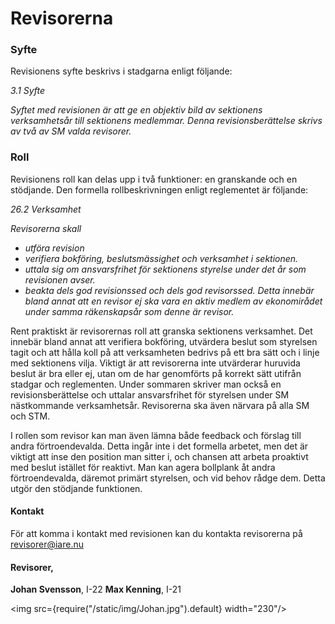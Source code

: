 # Revisorerna

### Syfte
Revisionens syfte beskrivs i stadgarna enligt följande:

*3.1 Syfte*

*Syftet med revisionen är att ge en objektiv bild av sektionens verksamhetsår till  sektionens medlemmar. Denna revisionsberättelse skrivs av två av SM valda revisorer.* 

### Roll
Revisionens roll kan delas upp i två funktioner: en granskande och en stödjande. Den formella rollbeskrivningen enligt reglementet är följande:

*26.2 Verksamhet*

 *Revisorerna skall*
- *utföra revision* 
- *verifiera bokföring, beslutsmässighet och verksamhet i sektionen.* 
- *uttala sig om ansvarsfrihet för sektionens styrelse under det år som revisionen avser.* 
- *beakta dels god revisionssed och dels god revisorssed. Detta innebär bland annat att en revisor ej ska vara en aktiv medlem av ekonomirådet under samma räkenskapsår som denne är revisor.* 

Rent praktiskt är revisorernas roll att granska sektionens verksamhet. Det innebär bland annat att verifiera bokföring, utvärdera beslut som styrelsen tagit och att hålla koll på att verksamheten bedrivs på ett bra sätt och i linje med sektionens vilja. Viktigt är att revisorerna inte utvärderar huruvida beslut är bra eller ej, utan om de har genomförts på korrekt sätt utifrån stadgar och reglementen. Under sommaren skriver man också en revisionsberättelse och uttalar ansvarsfrihet för styrelsen under SM nästkommande verksamhetsår. Revisorerna ska även närvara på alla SM och STM. 

I rollen som revisor kan man även lämna både feedback och förslag till andra förtroendevalda. Detta ingår inte i det formella arbetet, men det är viktigt att inse den position man sitter i, och chansen att arbeta proaktivt med beslut istället för reaktivt. Man kan agera bollplank åt andra förtroendevalda, däremot primärt styrelsen, och vid behov rådge dem. Detta utgör den stödjande funktionen.

#### Kontakt
För att komma i kontakt med revisionen kan du kontakta revisorerna på revisorer@iare.nu

#### Revisorer,
__Johan Svensson__, I-22 __Max Kenning__, I-21 



<img src={require("/static/img/Johan.jpg").default} width="230"/>